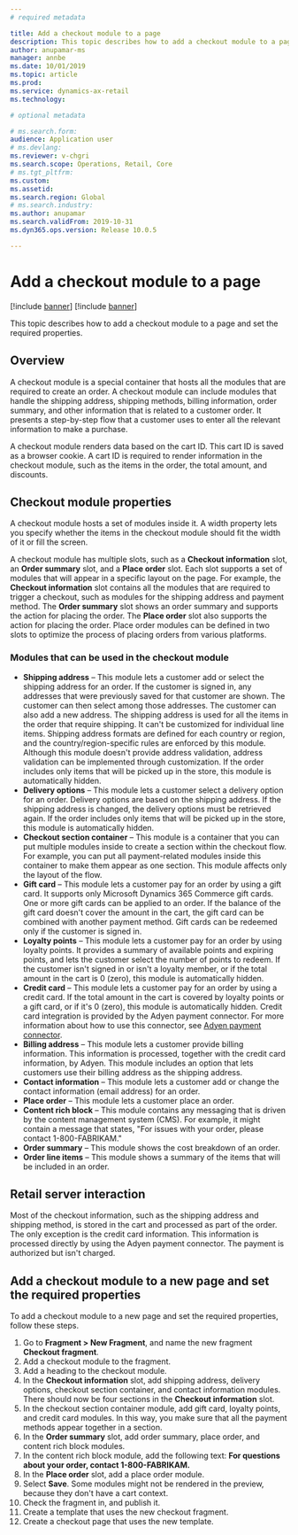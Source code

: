 ```yaml
---
# required metadata

title: Add a checkout module to a page
description: This topic describes how to add a checkout module to a page and set the required properties.
author: anupamar-ms
manager: annbe
ms.date: 10/01/2019
ms.topic: article
ms.prod: 
ms.service: dynamics-ax-retail
ms.technology: 

# optional metadata

# ms.search.form: 
audience: Application user
# ms.devlang: 
ms.reviewer: v-chgri
ms.search.scope: Operations, Retail, Core
# ms.tgt_pltfrm: 
ms.custom: 
ms.assetid: 
ms.search.region: Global
# ms.search.industry: 
ms.author: anupamar
ms.search.validFrom: 2019-10-31
ms.dyn365.ops.version: Release 10.0.5

---
```


# Add a checkout module to a page 

[!include [banner](includes/preview-banner.md)]
[!include [banner](includes/banner.md)]

This topic describes how to add a checkout module to a page and set the required properties.

## Overview

A checkout module is a special container that hosts all the modules that are required to create an order. A checkout module can include modules that handle the shipping address, shipping methods, billing information, order summary, and other information that is related to a customer order. It presents a step-by-step flow that a customer uses to enter all the relevant information to make a purchase.

A checkout module renders data based on the cart ID. This cart ID is saved as a browser cookie. A cart ID is required to render information in the checkout module, such as the items in the order, the total amount, and discounts.

## Checkout module properties

A checkout module hosts a set of modules inside it. A width property lets you specify whether the items in the checkout module should fit the width of it or fill the screen.

A checkout module has multiple slots, such as a **Checkout information** slot, an **Order summary** slot, and a **Place order** slot. Each slot supports a set of modules that will appear in a specific layout on the page. For example, the **Checkout information** slot contains all the modules that are required to trigger a checkout, such as modules for the shipping address and payment method. The **Order summary** slot shows an order summary and supports the action for placing the order. The **Place order** slot also supports the action for placing the order. Place order modules can be defined in two slots to optimize the process of placing orders from various platforms.

### Modules that can be used in the checkout module

- **Shipping address** – This module lets a customer add or select the shipping address for an order. If the customer is signed in, any addresses that were previously saved for that customer are shown. The customer can then select among those addresses. The customer can also add a new address. The shipping address is used for all the items in the order that require shipping. It can't be customized for individual line items. Shipping address formats are defined for each country or region, and the country/region-specific rules are enforced by this module. Although this module doesn't provide address validation, address validation can be implemented through customization. If the order includes only items that will be picked up in the store, this module is automatically hidden.
- **Delivery options** – This module lets a customer select a delivery option for an order. Delivery options are based on the shipping address. If the shipping address is changed, the delivery options must be retrieved again. If the order includes only items that will be picked up in the store, this module is automatically hidden.
- **Checkout section container** – This module is a container that you can put multiple modules inside to create a section within the checkout flow. For example, you can put all payment-related modules inside this container to make them appear as one section. This module affects only the layout of the flow.
- **Gift card** – This module lets a customer pay for an order by using a gift card. It supports only Microsoft Dynamics 365 Commerce gift cards. One or more gift cards can be applied to an order. If the balance of the gift card doesn't cover the amount in the cart, the gift card can be combined with another payment method. Gift cards can be redeemed only if the customer is signed in.
- **Loyalty points** – This module lets a customer pay for an order by using loyalty points. It provides a summary of available points and expiring points, and lets the customer select the number of points to redeem. If the customer isn't signed in or isn't a loyalty member, or if the total amount in the cart is 0 (zero), this module is automatically hidden.
- **Credit card** – This module lets a customer pay for an order by using a credit card. If the total amount in the cart is covered by loyalty points or a gift card, or if it's 0 (zero), this module is automatically hidden. Credit card integration is provided by the Adyen payment connector. For more information about how to use this connector, see [Adyen payment connector](https://).
- **Billing address** – This module lets a customer provide billing information. This information is processed, together with the credit card information, by Adyen. This module includes an option that lets customers use their billing address as the shipping address.
- **Contact information** – This module lets a customer add or change the contact information (email address) for an order.
- **Place order** – This module lets a customer place an order.
- **Content rich block** – This module contains any messaging that is driven by the content management system (CMS). For example, it might contain a message that states, "For issues with your order, please contact 1-800-FABRIKAM." 
- **Order summary** – This module shows the cost breakdown of an order.
- **Order line items** – This module shows a summary of the items that will be included in an order.

## Retail server interaction

Most of the checkout information, such as the shipping address and shipping method, is stored in the cart and processed as part of the order. The only exception is the credit card information. This information is processed directly by using the Adyen payment connector. The payment is authorized but isn't charged.

## Add a checkout module to a new page and set the required properties

To add a checkout module to a new page and set the required properties, follow these steps.

1. Go to **Fragment \> New Fragment**, and name the new fragment **Checkout fragment**.
1. Add a checkout module to the fragment.
1. Add a heading to the checkout module.
1. In the **Checkout information** slot, add shipping address, delivery options, checkout section container, and contact information modules. There should now be four sections in the **Checkout information** slot.
1. In the checkout section container module, add gift card, loyalty points, and credit card modules. In this way, you make sure that all the payment methods appear together in a section.
1. In the **Order summary** slot, add order summary, place order, and content rich block modules.
1. In the content rich block module, add the following text: **For questions about your order, contact 1-800-FABRIKAM.**
1. In the **Place order** slot, add a place order module.
1. Select **Save**. Some modules might not be rendered in the preview, because they don't have a cart context.
1. Check the fragment in, and publish it.
1. Create a template that uses the new checkout fragment.
1. Create a checkout page that uses the new template.
